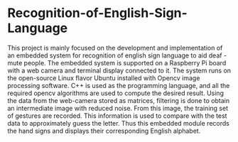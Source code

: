 # Recognition-of-English-Sign-Language
This project is mainly focused on the development and implementation of an embedded system for recognition of english sign language to aid deaf -mute people. The embedded system is supported on a Raspberry Pi board with a web camera and terminal display connected to it. The system runs on the open-source Linux flavor Ubuntu installed with Opencv image processing software. C++ is used as the programming language, and all the required opencv algorithms are used to compute the desired result. Using the data from the web-camera stored as
matrices, filtering is done to obtain an intermediate image with reduced noise. From this image, the training set of gestures are recorded. This information is used to compare with the test data to approximately guess the letter. Thus this embedded module records the hand signs and displays their corresponding English alphabet.

